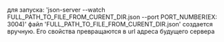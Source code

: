 для запуска: 'json-server --watch FULL_PATH_TO_FILE_FROM_CURENT_DIR.json --port PORT_NUMBER(EX: 3004)'
файл 'FULL_PATH_TO_FILE_FROM_CURENT_DIR.json' создается вручную. Его свойства превращаются в url адреса будущего сервера
